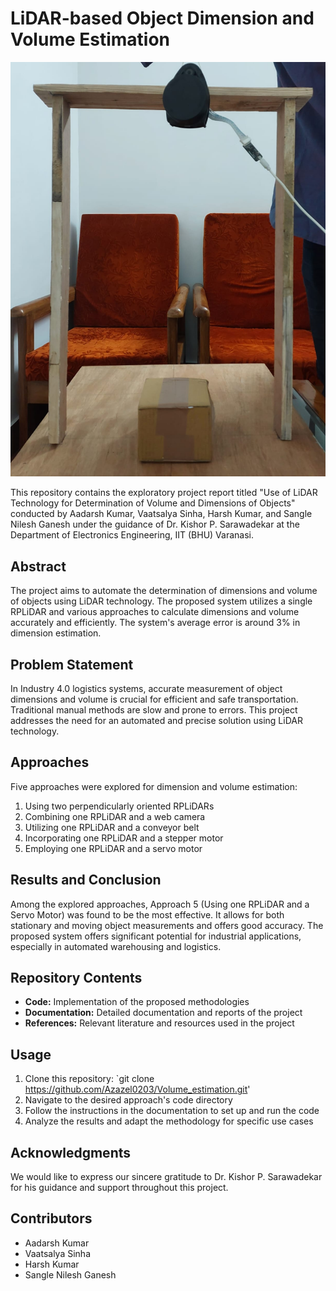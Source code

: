 # LiDAR-based Object Dimension and Volume Estimation


![Image Description](https://raw.githubusercontent.com/Azazel0203/Volume_estimation/main/ve.jpg)

This repository contains the exploratory project report titled "Use of LiDAR Technology for Determination of Volume and Dimensions of Objects" conducted by Aadarsh Kumar, Vaatsalya Sinha, Harsh Kumar, and Sangle Nilesh Ganesh under the guidance of Dr. Kishor P. Sarawadekar at the Department of Electronics Engineering, IIT (BHU) Varanasi.

## Abstract

The project aims to automate the determination of dimensions and volume of objects using LiDAR technology. The proposed system utilizes a single RPLiDAR and various approaches to calculate dimensions and volume accurately and efficiently. The system's average error is around 3% in dimension estimation.

## Problem Statement

In Industry 4.0 logistics systems, accurate measurement of object dimensions and volume is crucial for efficient and safe transportation. Traditional manual methods are slow and prone to errors. This project addresses the need for an automated and precise solution using LiDAR technology.

## Approaches

Five approaches were explored for dimension and volume estimation:
1. Using two perpendicularly oriented RPLiDARs
2. Combining one RPLiDAR and a web camera
3. Utilizing one RPLiDAR and a conveyor belt
4. Incorporating one RPLiDAR and a stepper motor
5. Employing one RPLiDAR and a servo motor

## Results and Conclusion

Among the explored approaches, Approach 5 (Using one RPLiDAR and a Servo Motor) was found to be the most effective. It allows for both stationary and moving object measurements and offers good accuracy. The proposed system offers significant potential for industrial applications, especially in automated warehousing and logistics.

## Repository Contents

- **Code:** Implementation of the proposed methodologies
- **Documentation:** Detailed documentation and reports of the project
- **References:** Relevant literature and resources used in the project

## Usage

1. Clone this repository: `git clone <https://github.com/Azazel0203/Volume_estimation.git>'
2. Navigate to the desired approach's code directory
3. Follow the instructions in the documentation to set up and run the code
4. Analyze the results and adapt the methodology for specific use cases

## Acknowledgments

We would like to express our sincere gratitude to Dr. Kishor P. Sarawadekar for his guidance and support throughout this project.

## Contributors

- Aadarsh Kumar
- Vaatsalya Sinha
- Harsh Kumar
- Sangle Nilesh Ganesh
